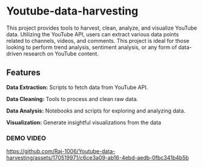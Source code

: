# Youtube-data-harvesting
This project provides tools to harvest, clean, analyze, and visualize YouTube data. Utilizing the YouTube API, users can extract various data points related to channels, videos, and comments. This project is ideal for those looking to perform trend analysis, sentiment analysis, or any form of data-driven research on YouTube content.
## Features
**Data Extraction:** Scripts to fetch data from YouTube API.

**Data Cleaning:** Tools to process and clean raw data.

**Data Analysis:** Notebooks and scripts for exploring and analyzing data.

**Visualization:** Generate insightful visualizations from the data

### DEMO VIDEO

https://github.com/Raj-1006/Youtube-data-harvesting/assets/170519971/c6ce3a09-ab16-4ebd-aedb-0fbc341b4b5b
